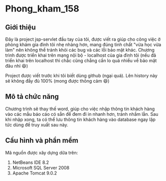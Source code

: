 # Phong_kham_158

## Giới thiệu
Đây là project jsp-servlet đầu tay của tôi, được viết ra giúp cho công việc ở phòng khám gia đình tôi nhẹ nhàng hơn, mang đúng tình chất "vừa học vừa làm" nên không thể tránh khỏi các bug và các lỗi bảo mật khác. Chương trình được triển khai trên mạng nội bộ - localhost của gia đình tôi (nếu đã triển khai trên localhost thì chắc cũng chẳng cần lo quá nhiều về bảo mật đâu nhỉ :smile:)

Project được viết trước khi tôi biết dùng github (ngại quá). Lên history này sẽ không đầy đủ 100% (mong được thông cảm :smile:)

## Mô tả chức năng
Chương trình sẽ thay thế word, giúp cho việc nhập thông tin khách hàng vào các mẫu báo cáo có sẵn để đem đi in nhanh hơn, tránh nhầm lẫn. Sau khi nhập xong, ta có thể lưu thông tin khách hàng vào database ngay lập tức dùng để truy xuất sau này.

## Cấu hình và phần mềm
Mã nguồn được xây dựng dữa trên:

1. NetBeans IDE 8.2
2. Microsoft SQL Server 2008
3. Apache Tomcat 9.0.2
